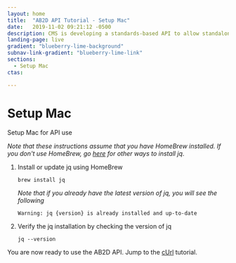 ```yaml
---
layout: home
title:  "AB2D API Tutorial - Setup Mac"
date:   2019-11-02 09:21:12 -0500 
description: CMS is developing a standards-based API to allow standalone Medicare Part D plan (PDP) sponsors to retrieve Medicare claims data for their enrollees.
landing-page: live
gradient: "blueberry-lime-background"
subnav-link-gradient: "blueberry-lime-link"
sections:
  - Setup Mac
ctas:

---
```

# Setup Mac

Setup Mac for API use

<i>Note that these instructions assume that you have HomeBrew installed. If you don't use HomeBrew, go 
[here](https://stedolan.github.io/jq/download/) for other ways to install jq</i>.
1. Install or update jq using HomeBrew

    ```brew install jq```
    
    <i>Note that if you already have the latest version of jq, you will see the following</i>
    
    ```Warning: jq {version} is already installed and up-to-date```
    
1. Verify the jq installation by checking the version of jq

    ```jq --version```

You are now ready to use the AB2D API. Jump to the [cUrl](tutorial-curl.html) tutorial.